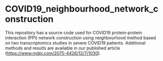 # COVID19_neighbourhood_network_construction
This repository has a source code used for COVID19 protein-protein interaction (PPI) network construction using neighbourhood method based on two transcriptomics studies in severe COVID19 patients. Additional methods and results are available in our published article (https://www.mdpi.com/2075-4426/12/7/1030).

